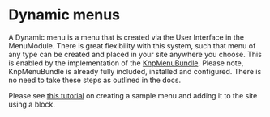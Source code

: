 # Dynamic menus

A Dynamic menu is a menu that is created via the User Interface in the MenuModule. There is 
great flexibility with this system, such that menu of any type can be created and placed in your
site anywhere you choose. This is enabled by the implementation of the
[KnpMenuBundle](https://symfony.com/doc/master/bundles/KnpMenuBundle/index.html). Please note, 
KnpMenuBundle is already fully included, installed and configured. There is no need to take these
steps as outlined in the docs.

Please see [this tutorial](../Admin/Menus.md) on creating a sample menu and adding it to the site
using a block.
